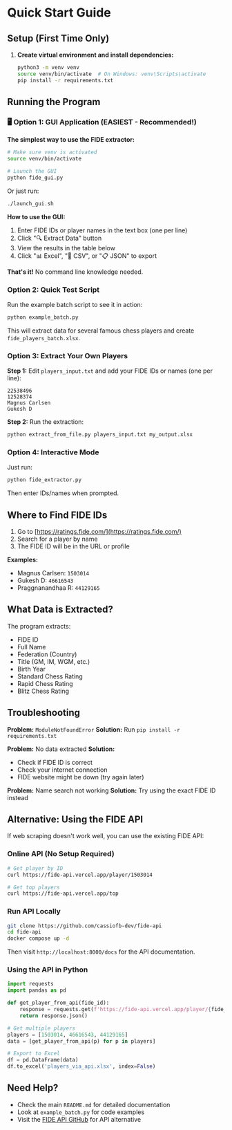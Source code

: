 # Quick Start Guide

## Setup (First Time Only)

1. **Create virtual environment and install dependencies:**
   ```bash
   python3 -m venv venv
   source venv/bin/activate  # On Windows: venv\Scripts\activate
   pip install -r requirements.txt
   ```

## Running the Program

### 🖥️ Option 1: GUI Application (EASIEST - Recommended!)

**The simplest way to use the FIDE extractor:**

```bash
# Make sure venv is activated
source venv/bin/activate

# Launch the GUI
python fide_gui.py
```

Or just run:
```bash
./launch_gui.sh
```

**How to use the GUI:**
1. Enter FIDE IDs or player names in the text box (one per line)
2. Click "🔍 Extract Data" button
3. View the results in the table below
4. Click "📊 Excel", "📄 CSV", or "📋 JSON" to export

**That's it!** No command line knowledge needed.

### Option 2: Quick Test Script

Run the example batch script to see it in action:

```bash
python example_batch.py
```

This will extract data for several famous chess players and create `fide_players_batch.xlsx`.

### Option 3: Extract Your Own Players

**Step 1:** Edit `players_input.txt` and add your FIDE IDs or names (one per line):
```
22538496
12528374
Magnus Carlsen
Gukesh D
```

**Step 2:** Run the extraction:
```bash
python extract_from_file.py players_input.txt my_output.xlsx
```

### Option 4: Interactive Mode

Just run:
```bash
python fide_extractor.py
```

Then enter IDs/names when prompted.

## Where to Find FIDE IDs

1. Go to [https://ratings.fide.com/](https://ratings.fide.com/)
2. Search for a player by name
3. The FIDE ID will be in the URL or profile

**Examples:**
- Magnus Carlsen: `1503014`
- Gukesh D: `46616543`
- Praggnanandhaa R: `44129165`

## What Data is Extracted?

The program extracts:
- FIDE ID
- Full Name
- Federation (Country)
- Title (GM, IM, WGM, etc.)
- Birth Year
- Standard Chess Rating
- Rapid Chess Rating
- Blitz Chess Rating

## Troubleshooting

**Problem:** `ModuleNotFoundError`
**Solution:** Run `pip install -r requirements.txt`

**Problem:** No data extracted
**Solution:** 
- Check if FIDE ID is correct
- Check your internet connection
- FIDE website might be down (try again later)

**Problem:** Name search not working
**Solution:** Try using the exact FIDE ID instead

## Alternative: Using the FIDE API

If web scraping doesn't work well, you can use the existing FIDE API:

### Online API (No Setup Required)

```bash
# Get player by ID
curl https://fide-api.vercel.app/player/1503014

# Get top players
curl https://fide-api.vercel.app/top
```

### Run API Locally

```bash
git clone https://github.com/cassiofb-dev/fide-api
cd fide-api
docker compose up -d
```

Then visit `http://localhost:8000/docs` for the API documentation.

### Using the API in Python

```python
import requests
import pandas as pd

def get_player_from_api(fide_id):
    response = requests.get(f'https://fide-api.vercel.app/player/{fide_id}')
    return response.json()

# Get multiple players
players = [1503014, 46616543, 44129165]
data = [get_player_from_api(p) for p in players]

# Export to Excel
df = pd.DataFrame(data)
df.to_excel('players_via_api.xlsx', index=False)
```

## Need Help?

- Check the main `README.md` for detailed documentation
- Look at `example_batch.py` for code examples
- Visit the [FIDE API GitHub](https://github.com/cassiofb-dev/fide-api) for API alternative
